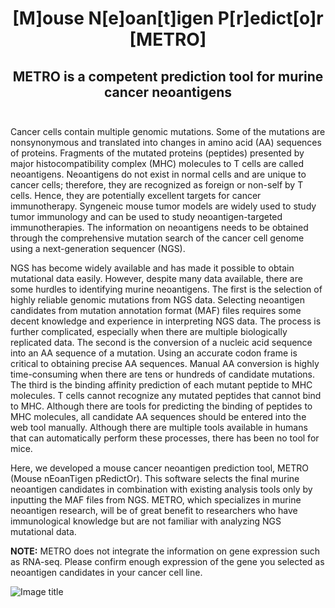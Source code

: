 # <center> [M]ouse N[e]oan[t]igen P[r]edict[o]r [METRO] </center>

## <center> METRO is a competent prediction tool for murine cancer neoantigens </center> <br>

Cancer cells contain multiple genomic mutations. Some of the mutations are nonsynonymous and translated into changes in amino acid (AA) sequences of proteins. Fragments of the mutated proteins (peptides) presented by major histocompatibility complex (MHC) molecules to T cells are called neoantigens. Neoantigens do not exist in normal cells and are unique to cancer cells; therefore, they are recognized as foreign or non-self by T cells. Hence, they are potentially excellent targets for cancer immunotherapy. Syngeneic mouse tumor models are widely used to study tumor immunology and can be used to study neoantigen-targeted immunotherapies. The information on neoantigens needs to be obtained through the comprehensive mutation search of the cancer cell genome using a next-generation sequencer (NGS).

NGS has become widely available and has made it possible to obtain mutational data easily. However, despite many data available, there are some hurdles to identifying murine neoantigens. The first is the selection of highly reliable genomic mutations from NGS data. Selecting neoantigen candidates from mutation annotation format (MAF) files requires some decent knowledge and experience in interpreting NGS data. The process is further complicated, especially when there are multiple biologically replicated data. The second is the conversion of a nucleic acid sequence into an AA sequence of a mutation. Using an accurate codon frame is critical to obtaining precise AA sequences. Manual AA conversion is highly time-consuming when there are tens or hundreds of candidate mutations. The third is the binding affinity prediction of each mutant peptide to MHC molecules. T cells cannot recognize any mutated peptides that cannot bind to MHC. Although there are tools for predicting the binding of peptides to MHC molecules, all candidate AA sequences should be entered into the web tool manually. Although there are multiple tools available in humans that can automatically perform these processes, there has been no tool for mice.

Here, we developed a mouse cancer neoantigen prediction tool, METRO (Mouse nEoanTigen pRedictOr). This software selects the final murine neoantigen candidates in combination with existing analysis tools only by inputting the MAF files from NGS. METRO, which specializes in murine neoantigen research, will be of great benefit to researchers who have immunological knowledge but are not familiar with analyzing NGS mutational data.
 
**NOTE:** METRO does not integrate the information on gene expression such as RNA-seq. Please confirm enough expression of the gene you selected as neoantigen candidates in your cancer cell line.

![Image title](https://github.com/CCBR/METRO/blob/main/data/METRO_logo.png?raw=true)

